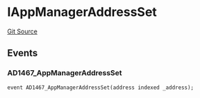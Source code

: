 # IAppManagerAddressSet
[Git Source](https://github.com/thrackle-io/tron/blob/95d06c720440790216a49a5a69a0411b6dfc3f0f/src/common/IEvents.sol)


## Events
### AD1467_AppManagerAddressSet

```solidity
event AD1467_AppManagerAddressSet(address indexed _address);
```

